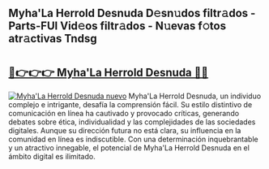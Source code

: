 ## Myha'La Herrold Desnuda D𝚎sn𝚞dos filtr𝚊dos - Parts-FUl Vid𝚎os filtr𝚊dos - N𝚞evas f𝚘tos atr𝚊ctivas Tndsg

# <h2><a href="http://mb9h84.tromn.icu/?c=Myha%27La+Herrold+Desnuda">🔗👉👉👉 Myha'La Herrold Desnuda 🔗🔗</a></h2>

[![Myha'La Herrold Desnuda nuevo](https://i.imgur.com/pEAQMta.gif)](http://mb9h84.tromn.icu/?c=Myha%27La+Herrold+Desnuda)
Myha'La Herrold Desnuda, un individuo complejo e intrigante, desafía la comprensión fácil. Su estilo distintivo de comunicación en línea ha cautivado y provocado críticas, generando debates sobre ética, individualidad y las complejidades de las sociedades digitales. Aunque su dirección futura no está clara, su influencia en la comunidad en línea es indiscutible. Con una determinación inquebrantable y un atractivo innegable, el potencial de Myha'La Herrold Desnuda en el ámbito digital es ilimitado.

